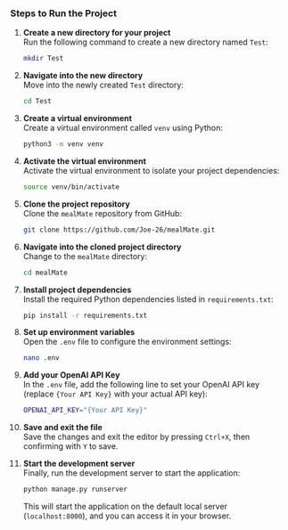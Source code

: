 ### Steps to Run the Project

1. **Create a new directory for your project**  
   Run the following command to create a new directory named `Test`:
   ```bash
   mkdir Test
   ```

2. **Navigate into the new directory**  
   Move into the newly created `Test` directory:
   ```bash
   cd Test
   ```

3. **Create a virtual environment**  
   Create a virtual environment called `venv` using Python:
   ```bash
   python3 -m venv venv
   ```

4. **Activate the virtual environment**  
   Activate the virtual environment to isolate your project dependencies:
   ```bash
   source venv/bin/activate
   ```

5. **Clone the project repository**  
   Clone the `mealMate` repository from GitHub:
   ```bash
   git clone https://github.com/Joe-26/mealMate.git
   ```

6. **Navigate into the cloned project directory**  
   Change to the `mealMate` directory:
   ```bash
   cd mealMate
   ```

7. **Install project dependencies**  
   Install the required Python dependencies listed in `requirements.txt`:
   ```bash
   pip install -r requirements.txt
   ```

8. **Set up environment variables**  
   Open the `.env` file to configure the environment settings:
   ```bash
   nano .env
   ```

9. **Add your OpenAI API Key**  
   In the `.env` file, add the following line to set your OpenAI API key (replace `{Your API Key}` with your actual API key):
   ```bash
   OPENAI_API_KEY="{Your API Key}"
   ```

10. **Save and exit the file**  
    Save the changes and exit the editor by pressing `Ctrl+X`, then confirming with `Y` to save.

11. **Start the development server**  
    Finally, run the development server to start the application:
    ```bash
    python manage.py runserver
    ```
    This will start the application on the default local server (`localhost:8000`), and you can access it in your browser.
